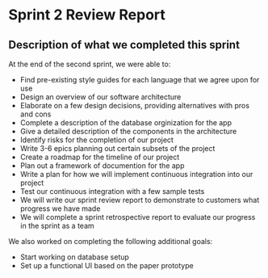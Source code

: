 # Sprint 2 Review Report 

## Description of what we completed this sprint

At the end of the second sprint, we were able to: 
- Find pre-existing style guides for each language that we agree upon for use
- Design an overview of our software architecture
- Elaborate on a few design decisions, providing alternatives with pros and cons
- Complete a description of the database orginization for the app
- Give a detailed description of the components in the architecture
- Identify risks for the completion of our project
- Write 3-6 epics planning out certain subsets of the project 
- Create a roadmap for the timeline of our project
- Plan out a framework of documention for the app
- Write a plan for how we will implement continuous integration into our project
- Test our continuous integration with a few sample tests
- We will write our sprint review report to demonstrate to customers what progress we have made
- We will complete a sprint retrospective report to evaluate our progress in the sprint as a team

We also worked on completing the following additional goals:
- Start working on database setup 
- Set up a functional UI based on the paper prototype


